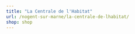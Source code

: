 ```yaml
---
title: "La Centrale de l'Habitat"
url: /nogent-sur-marne/la-centrale-de-lhabitat/
shop: shop
---
```

